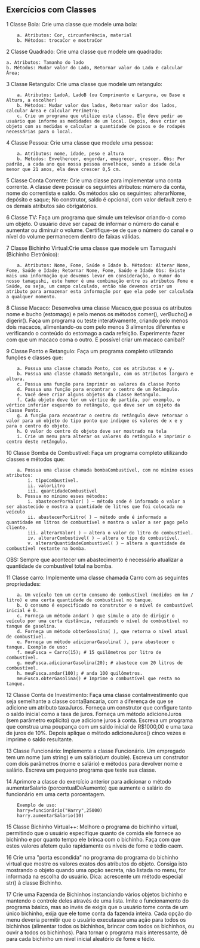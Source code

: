 ## Exercícios com Classes

1 Classe Bola: Crie uma classe que modele uma bola:
```
    a. Atributos: Cor, circunferência, material
    b. Métodos: trocaCor e mostraCor
```

2 Classe Quadrado: Crie uma classe que modele um quadrado:
```
a. Atributos: Tamanho do lado
b. Métodos: Mudar valor do Lado, Retornar valor do Lado e calcular Área;
```

3 Classe Retangulo: Crie uma classe que modele um retangulo:
```
    a. Atributos: LadoA, LadoB (ou Comprimento e Largura, ou Base e Altura, a escolher)
    b. Métodos: Mudar valor dos lados, Retornar valor dos lados, calcular Área e calcular Perímetro;
    c. Crie um programa que utilize esta classe. Ele deve pedir ao usuário que informe as medidades de um local. Depois, deve criar um objeto com as medidas e calcular a quantidade de pisos e de rodapés necessárias para o local.
```

4 Classe Pessoa: Crie uma classe que modele uma pessoa:

```
    a. Atributos: nome, idade, peso e altura
    b. Métodos: Envelhercer, engordar, emagrecer, crescer. Obs: Por padrão, a cada ano que nossa pessoa envelhece, sendo a idade dela menor que 21 anos, ela deve crescer 0,5 cm.
```
5 Classe Conta Corrente: Crie uma classe para implementar uma conta corrente. A classe deve possuir os seguintes atributos: número da conta, nome do correntista e saldo. Os métodos são os seguintes: alterarNome, depósito e saque; No construtor, saldo é opcional, com valor default zero e os demais atributos são obrigatórios.

6 Classe TV: Faça um programa que simule um televisor criando-o como um objeto. O usuário deve ser capaz de informar o número do canal e aumentar ou diminuir o volume. Certifique-se de que o número do canal e o nível do volume permanecem dentro de faixas válidas.

7 Classe Bichinho Virtual:Crie uma classe que modele um Tamagushi (Bichinho Eletrônico):
```
    a. Atributos: Nome, Fome, Saúde e Idade b. Métodos: Alterar Nome, Fome, Saúde e Idade; Retornar Nome, Fome, Saúde e Idade Obs: Existe mais uma informação que devemos levar em consideração, o Humor do nosso tamagushi, este humor é uma combinação entre os atributos Fome e Saúde, ou seja, um campo calculado, então não devemos criar um atributo para armazenar esta informação por que ela pode ser calculada a qualquer momento.
```

8 Classe Macaco: Desenvolva uma classe Macaco,que possua os atributos nome e bucho (estomago) e pelo menos os métodos comer(), verBucho() e digerir(). Faça um programa ou teste interativamente, criando pelo menos dois macacos, alimentando-os com pelo menos 3 alimentos diferentes e verificando o conteúdo do estomago a cada refeição. Experimente fazer com que um macaco coma o outro. É possível criar um macaco canibal?

9 Classe Ponto e Retangulo: Faça um programa completo utilizando funções e classes que:
```
    a. Possua uma classe chamada Ponto, com os atributos x e y.
    b. Possua uma classe chamada Retangulo, com os atributos largura e altura.
    c. Possua uma função para imprimir os valores da classe Ponto
    d. Possua uma função para encontrar o centro de um Retângulo.
    e. Você deve criar alguns objetos da classe Retangulo.
    f. Cada objeto deve ter um vértice de partida, por exemplo, o vértice inferior esquerdo do retângulo, que deve ser um objeto da classe Ponto.
    g. A função para encontrar o centro do retângulo deve retornar o valor para um objeto do tipo ponto que indique os valores de x e y para o centro do objeto.
    h. O valor do centro do objeto deve ser mostrado na tela
    i. Crie um menu para alterar os valores do retângulo e imprimir o centro deste retângulo.
```
10 Classe Bomba de Combustível: Faça um programa completo utilizando classes e métodos que:
```
    a. Possua uma classe chamada bombaCombustível, com no mínimo esses atributos:
        i. tipoCombustivel.
        ii. valorLitro
        iii. quantidadeCombustivel
    b. Possua no mínimo esses métodos:
        i. abastecerPorValor( ) – método onde é informado o valor a ser abastecido e mostra a quantidade de litros que foi colocada no veículo
        ii. abastecerPorLitro( ) – método onde é informado a quantidade em litros de combustível e mostra o valor a ser pago pelo cliente.
        iii. alterarValor( ) – altera o valor do litro do combustível.
        iv. alterarCombustivel( ) – altera o tipo do combustível.
        v. alterarQuantidadeCombustivel( ) – altera a quantidade de combustível restante na bomba.
```
OBS: Sempre que acontecer um abastecimento é necessário atualizar a quantidade de combustível total na bomba.


11 Classe carro: Implemente uma classe chamada Carro com as seguintes propriedades:
```
    a. Um veículo tem um certo consumo de combustível (medidos em km / litro) e uma certa quantidade de combustível no tanque.
    b. O consumo é especificado no construtor e o nível de combustível inicial é 0.
    c. Forneça um método andar( ) que simule o ato de dirigir o veículo por uma certa distância, reduzindo o nível de combustível no tanque de gasolina.
    d. Forneça um método obterGasolina( ), que retorna o nível atual de combustível.
    e. Forneça um método adicionarGasolina( ), para abastecer o tanque. Exemplo de uso:
    f. meuFusca = Carro(15); # 15 quilômetros por litro de combustível.
    g. meuFusca.adicionarGasolina(20); # abastece com 20 litros de combustível.
    h. meuFusca.andar(100); # anda 100 quilômetros.
    meuFusca.obterGasolina() # Imprime o combustível que resta no tanque.
```

12 Classe Conta de Investimento: Faça uma classe contaInvestimento que seja semelhante a classe contaBancaria, com a diferença de que se adicione um atributo taxaJuros. Forneça um construtor que configure tanto o saldo inicial como a taxa de juros. Forneça um método adicioneJuros (sem parâmetro explícito) que adicione juros à conta. Escreva um programa que construa uma poupança com um saldo inicial de R$1000,00 e uma taxa de juros de 10%. Depois aplique o método adicioneJuros() cinco vezes e imprime o saldo resultante.

13 Classe Funcionário: Implemente a classe Funcionário. Um empregado tem um nome (um string) e um salário(um double). Escreva um construtor com dois parâmetros (nome e salário) e métodos para devolver nome e salário. Escreva um pequeno programa que teste sua classe.

14 Aprimore a classe do exercício anterior para adicionar o método aumentarSalario (porcentualDeAumento) que aumente o salário do funcionário em uma certa porcentagem.
```
    Exemplo de uso:
    harry=funcionário("Harry",25000)
    harry.aumentarSalario(10)
```
15 Classe Bichinho Virtual++: Melhore o programa do bichinho virtual, permitindo que o usuário especifique quanto de comida ele fornece ao bichinho e por quanto tempo ele brinca com o bichinho. Faça com que estes valores afetem quão rapidamente os níveis de fome e tédio caem.

16 Crie uma "porta escondida" no programa do programa do bichinho virtual que mostre os valores exatos dos atributos do objeto. Consiga isto mostrando o objeto quando uma opção secreta, não listada no menu, for informada na escolha do usuário. Dica: acrescente um método especial str() à classe Bichinho.

17 Crie uma Fazenda de Bichinhos instanciando vários objetos bichinho e mantendo o controle deles através de uma lista. Imite o funcionamento do programa básico, mas ao invés de exigis que o usuário tome conta de um único bichinho, exija que ele tome conta da fazenda inteira. Cada opção do menu deveria permitir que o usuário executasse uma ação para todos os bichinhos (alimentar todos os bichinhos, brincar com todos os bichinhos, ou ouvir a todos os bichinhos). Para tornar o programa mais interessante, dê para cada bichinho um nivel inicial aleatório de fome e tédio.



